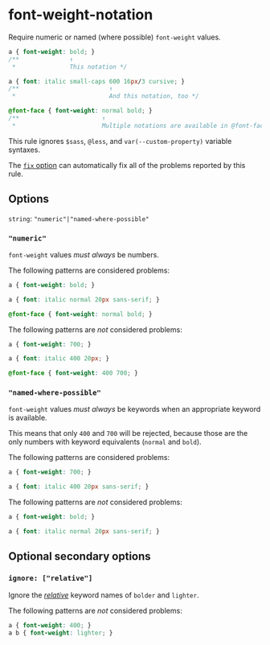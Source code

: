 # font-weight-notation

Require numeric or named (where possible) `font-weight` values.

<!-- prettier-ignore -->
```css
a { font-weight: bold; }
/**              ↑
 *               This notation */

a { font: italic small-caps 600 16px/3 cursive; }
/**                         ↑
 *                          And this notation, too */

@font-face { font-weight: normal bold; }
/**                       ↑
 *                        Multiple notations are available in @font-face */
```

This rule ignores `$sass`, `@less`, and `var(--custom-property)` variable syntaxes.

The [`fix` option](https://github.com/stylelint/stylelint/tree/15.2.0/docs/user-guide/options.md#fix) can automatically fix all of the problems reported by this rule.

## Options

`string`: `"numeric"|"named-where-possible"`

### `"numeric"`

`font-weight` values _must always_ be numbers.

The following patterns are considered problems:

<!-- prettier-ignore -->
```css
a { font-weight: bold; }
```

<!-- prettier-ignore -->
```css
a { font: italic normal 20px sans-serif; }
```

<!-- prettier-ignore -->
```css
@font-face { font-weight: normal bold; }
```

The following patterns are _not_ considered problems:

<!-- prettier-ignore -->
```css
a { font-weight: 700; }
```

<!-- prettier-ignore -->
```css
a { font: italic 400 20px; }
```

<!-- prettier-ignore -->
```css
@font-face { font-weight: 400 700; }
```

### `"named-where-possible"`

`font-weight` values _must always_ be keywords when an appropriate keyword is available.

This means that only `400` and `700` will be rejected, because those are the only numbers with keyword equivalents (`normal` and `bold`).

The following patterns are considered problems:

<!-- prettier-ignore -->
```css
a { font-weight: 700; }
```

<!-- prettier-ignore -->
```css
a { font: italic 400 20px sans-serif; }
```

The following patterns are _not_ considered problems:

<!-- prettier-ignore -->
```css
a { font-weight: bold; }
```

<!-- prettier-ignore -->
```css
a { font: italic normal 20px sans-serif; }
```

## Optional secondary options

### `ignore: ["relative"]`

Ignore the [_relative_](https://drafts.csswg.org/css-fonts/#font-weight-prop) keyword names of `bolder` and `lighter`.

The following patterns are _not_ considered problems:

<!-- prettier-ignore -->
```css
a { font-weight: 400; }
a b { font-weight: lighter; }
```
